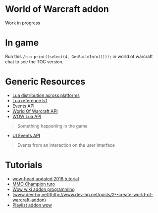 # World of Warcraft addon
Work in progress

# In game
Run this `/run print((select(4, GetBuildInfo())));` in world of warcraft chat to see the TOC version.

# Generic Resources
- [Lua distribution across platforms](http://luadist.org/)
- [Lua reference 5.1](http://www.lua.org/manual/5.1/)
- [Events API](http://wowwiki.wikia.com/wiki/Events_(API))
- [World Of Warcraft API](http://wowwiki.wikia.com/wiki/World_of_Warcraft_API)
- [WOW Lua API](http://wowwiki.wikia.com/wiki/Lua_functions)
> Something happening in the game
- [UI Events API](http://wowwiki.wikia.com/wiki/Widget_handlers)
> Events from an interaction on the user interface

# Tutorials
- [wow-head updated 2018 tutorial](http://fr.wowhead.com/guide=1949/wow-addon-writing-guide-part-one-how-to-make-your-first-addon)
- [MMO Champion tuto](https://www.mmo-champion.com/threads/817817-Creating-Your-Own-WoW-Addon)
- [Wow wiki addon programming](http://wowwiki.wikia.com/wiki/AddOn_programming_tutorial/Introduction)
- [www.dev-hq.net](http://www.dev-hq.net/posts/2--create-world-of-warcraft-addon)
- [Playlist addon wow](https://youtu.be/nfaE7NQhMlc)